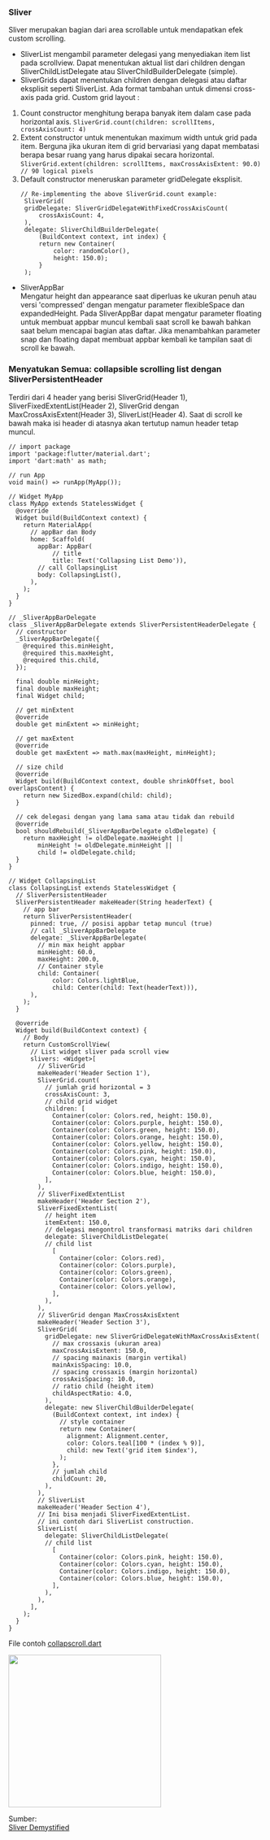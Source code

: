 ### Sliver
Sliver merupakan bagian dari area scrollable untuk mendapatkan efek custom scrolling.
- SliverList mengambil parameter delegasi yang menyediakan item list pada scrollview. 
Dapat menentukan aktual list dari children dengan SliverChildListDelegate atau SliverChildBuilderDelegate (simple).
- SliverGrids dapat menentukan children dengan delegasi atau daftar eksplisit seperti SliverList. 
Ada format tambahan untuk dimensi cross-axis pada grid. 
Custom grid layout :
1. Count constructor menghitung berapa banyak item dalam case pada horizontal axis.
   `SliverGrid.count(children: scrollItems, crossAxisCount: 4)`
2. Extent constructor untuk menentukan maximum width untuk grid pada item. 
   Berguna jika ukuran item di grid bervariasi yang dapat membatasi berapa besar ruang yang harus dipakai secara horizontal. 
   `SliverGrid.extent(children: scrollItems, maxCrossAxisExtent: 90.0) // 90 logical pixels`
3. Default constructor meneruskan parameter gridDelegate eksplisit.
   ```
   // Re-implementing the above SliverGrid.count example:
    SliverGrid(
    gridDelegate: SliverGridDelegateWithFixedCrossAxisCount(
        crossAxisCount: 4,
    ),
    delegate: SliverChildBuilderDelegate(
        (BuildContext context, int index) {
        return new Container(
            color: randomColor(),
            height: 150.0);
        }
    );
   ```
- SliverAppBar\
  Mengatur height dan appearance saat diperluas ke ukuran penuh atau 
  versi 'compressed' dengan mengatur parameter flexibleSpace dan expandedHeight. 
  Pada SliverAppBar dapat mengatur parameter floating untuk membuat appbar muncul kembali 
  saat scroll ke bawah bahkan saat belum mencapai bagian atas daftar. 
  Jika menambahkan parameter snap dan floating dapat membuat appbar kembali ke tampilan saat di scroll ke bawah. 
### Menyatukan Semua: collapsible scrolling list dengan SliverPersistentHeader
Terdiri dari 4 header yang berisi SliverGrid(Header 1), SliverFixedExtentList(Header 2), 
SliverGrid dengan MaxCrossAxisExtent(Header 3), SliverList(Header 4). 
Saat di scroll ke bawah maka isi header di atasnya akan tertutup namun header tetap muncul.
```
// import package
import 'package:flutter/material.dart';
import 'dart:math' as math;

// run App
void main() => runApp(MyApp());

// Widget MyApp
class MyApp extends StatelessWidget {
  @override
  Widget build(BuildContext context) {
    return MaterialApp(
      // appBar dan Body
      home: Scaffold(
        appBar: AppBar(
            // title
            title: Text('Collapsing List Demo')),
        // call CollapsingList
        body: CollapsingList(),
      ),
    );
  }
}

// _SliverAppBarDelegate
class _SliverAppBarDelegate extends SliverPersistentHeaderDelegate {
  // constructor
  _SliverAppBarDelegate({
    @required this.minHeight,
    @required this.maxHeight,
    @required this.child,
  });

  final double minHeight;
  final double maxHeight;
  final Widget child;

  // get minExtent
  @override
  double get minExtent => minHeight;

  // get maxExtent
  @override
  double get maxExtent => math.max(maxHeight, minHeight);

  // size child
  @override
  Widget build(BuildContext context, double shrinkOffset, bool overlapsContent) {
    return new SizedBox.expand(child: child);
  }

  // cek delegasi dengan yang lama sama atau tidak dan rebuild
  @override
  bool shouldRebuild(_SliverAppBarDelegate oldDelegate) {
    return maxHeight != oldDelegate.maxHeight ||
        minHeight != oldDelegate.minHeight ||
        child != oldDelegate.child;
  }
}

// Widget CollapsingList
class CollapsingList extends StatelessWidget {
  // SliverPersistentHeader
  SliverPersistentHeader makeHeader(String headerText) {
    // app bar
    return SliverPersistentHeader(
      pinned: true, // posisi appbar tetap muncul (true)
      // call _SliverAppBarDelegate
      delegate: _SliverAppBarDelegate(
        // min max height appbar
        minHeight: 60.0,
        maxHeight: 200.0,
        // Container style
        child: Container(
            color: Colors.lightBlue, 
            child: Center(child: Text(headerText))),
      ),
    );
  }

  @override
  Widget build(BuildContext context) {
    // Body
    return CustomScrollView(
      // List widget sliver pada scroll view
      slivers: <Widget>[
        // SliverGrid
        makeHeader('Header Section 1'),
        SliverGrid.count(
          // jumlah grid horizontal = 3
          crossAxisCount: 3,
          // child grid widget
          children: [
            Container(color: Colors.red, height: 150.0),
            Container(color: Colors.purple, height: 150.0),
            Container(color: Colors.green, height: 150.0),
            Container(color: Colors.orange, height: 150.0),
            Container(color: Colors.yellow, height: 150.0),
            Container(color: Colors.pink, height: 150.0),
            Container(color: Colors.cyan, height: 150.0),
            Container(color: Colors.indigo, height: 150.0),
            Container(color: Colors.blue, height: 150.0),
          ],
        ),
        // SliverFixedExtentList
        makeHeader('Header Section 2'),
        SliverFixedExtentList(
          // height item
          itemExtent: 150.0,
          // delegasi mengontrol transformasi matriks dari children
          delegate: SliverChildListDelegate(
          // child list
            [
              Container(color: Colors.red),
              Container(color: Colors.purple),
              Container(color: Colors.green),
              Container(color: Colors.orange),
              Container(color: Colors.yellow),
            ],
          ),
        ),
        // SliverGrid dengan MaxCrossAxisExtent
        makeHeader('Header Section 3'),
        SliverGrid(
          gridDelegate: new SliverGridDelegateWithMaxCrossAxisExtent(
            // max crossaxis (ukuran area)
            maxCrossAxisExtent: 150.0,
            // spacing mainaxis (margin vertikal)
            mainAxisSpacing: 10.0,
            // spacing crossaxis (margin horizontal)
            crossAxisSpacing: 10.0,
            // ratio child (height item)
            childAspectRatio: 4.0,
          ),
          delegate: new SliverChildBuilderDelegate(
            (BuildContext context, int index) {
              // style container
              return new Container(
                alignment: Alignment.center,
                color: Colors.teal[100 * (index % 9)],
                child: new Text('grid item $index'),
              );
            },
            // jumlah child
            childCount: 20,
          ),
        ),
        // SliverList
        makeHeader('Header Section 4'),
        // Ini bisa menjadi SliverFixedExtentList.
        // ini contoh dari SliverList construction.
        SliverList(
          delegate: SliverChildListDelegate(
          // child list
            [
              Container(color: Colors.pink, height: 150.0),
              Container(color: Colors.cyan, height: 150.0),
              Container(color: Colors.indigo, height: 150.0),
              Container(color: Colors.blue, height: 150.0),
            ],
          ),
        ),
      ],
    );
  }
}
```
File contoh [collapscroll.dart](https://github.com/Fourthten/praxis-academy/blob/master/novice/02-05/latihan/collapscroll.dart)

<img src="https://github.com/Fourthten/praxis-academy/blob/master/novice/02-05/latihan/record/getitall.gif" width="300">

Sumber:\
[Sliver Demystified](https://medium.com/flutter/slivers-demystified-6ff68ab0296f)